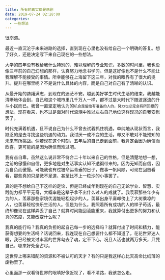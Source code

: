 ```yaml
---
title: 所有的真实都是悲剧
date: 2019-07-24 02:28:00
categories:
  - 一些想法
---
```


很崩溃。

最近一直沉沦于未来进路的选择，直到现在心里也没有给自己一个明确的答复。想了好久，还是决定写下来自己现在的一些想法。 
<!-- more -->
大学的四年没有教给我什么特别的、难以理解的专业知识，多数的时间里，我也没像三年前的自己幻想的那样，认真努力地念书学习。但是这好像也不是什么不能让我理解不能接受的事情。所幸能够在上海留下这三年，对我的眼界有了很大的提升。提升在哪里呢？不是说什么具体的内容，而是自己对自己有了清晰的认识。

从最开始的踌躇满志，到现在的迷茫不安。越到美好学生时代生活的结束，我越能清晰地体会到，自己和这个城市里几千万人一样，都不过是大时代下随波逐流的升斗小民而已。我曾一直坚定地认为的`机会是留给有准备的人的，努力也必定会有所回报`的想法，现在看来，也不过是面对时代浪潮中难以左右自己地位这样现况的自我安慰罢了。

时代充满着机遇，且不说自己为什么不曾去试着抓住机遇，单纯地从现状而言，我缺乏的是去寻找这些机遇的动力。我讨厌一成不变的生活，却又不敢对不能预知的未来有所挑战。倘若现在这个时刻，五年后的自己走到面前，我肯定会因为确信而欣喜，更可能的是因为确信而难过吧。

我有点自卑，虽然这么说非常不符合二十年以来自己的性格，但是清楚地想一想，之前的傲慢和自信，更多地是对生活事实认知不透彻带来的。因为无知而自信，因为自负而傲慢。可能我也有过被命运青垂的日子，做事一帆风顺，可现在回首看看，那些真的只是微不足道、甚至比不上一粒沙的小事罢了。

真的是不想给自己下这样的定论，但是已经成年到现在的自己无论学业、智慧、实践能力都平平无奇，大概率是这辈子拿不出什么过人的成就了。我羡慕那些年少有为的人，羡慕那些家境优渥能轻松起步的人，羡慕出身平庸却傍上了大树乘凉的人，也羡慕轻松快乐生活的人。但是为什么，我照着所有成功的人的样子苟活，最终却像现在这样弄丢了自己？就算时间能回滚能重来，我就算付出更多的努力和认真的态度，又能改变什么呢？

我真的能行吗？我真的负担的起自己每一步的选择吗？就算付出了时间和精力，能获得想要的生活吗？话说回来，我连现在自己想要什么都不知道了。花花世界迷人眼，我已经被太过丰富的世界勾去了魂，定不下心，况且人活也就两万多天，只凭自己，哪来好处全占尽。

这世界上哪来错配的资源和不被认可的天才？有的只是我这样心比天高命比纸薄的废物罢了。

心里面那一双看待世界的眼睛好像近视了，看不清路，我该怎么走。